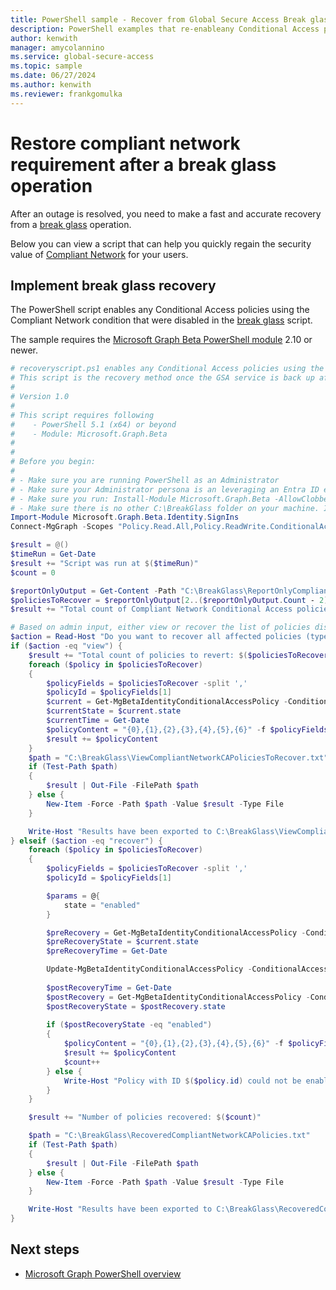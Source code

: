 ```yaml
---
title: PowerShell sample - Recover from Global Secure Access Break glass scenario
description: PowerShell examples that re-enableany Conditional Access policies that were disabled in a break glass scenario. 
author: kenwith
manager: amycolannino
ms.service: global-secure-access
ms.topic: sample
ms.date: 06/27/2024
ms.author: kenwith
ms.reviewer: frankgomulka
---
```


# Restore compliant network requirement after a break glass operation

After an outage is resolved, you need to make a fast and accurate recovery from a [break glass](./powershell-compliant-network-breakglass.md#step-2-switch-listed-policies-into-report-only-mode) operation.

Below you can view a script that can help you quickly regain the security value of [Compliant Network](../how-to-compliant-network.md) for your users.

## Implement break glass recovery

The PowerShell script enables any Conditional Access policies using the Compliant Network condition that were disabled in the [break glass](./powershell-compliant-network-breakglass.md#step-2-switch-listed-policies-into-report-only-mode) script. 

The sample requires the [Microsoft Graph Beta PowerShell module](/powershell/microsoftgraph/installation) 2.10 or newer.

```powershell
# recoveryscript.ps1 enables any Conditional Access policies using the Compliant Network condition that were disabled in a breakglass scenario. 
# This script is the recovery method once the GSA service is back up after running .\breakglass.ps1
#
# Version 1.0
#
# This script requires following 
#    - PowerShell 5.1 (x64) or beyond
#    - Module: Microsoft.Graph.Beta
#
#
# Before you begin:
#    
# - Make sure you are running PowerShell as an Administrator
# - Make sure your Administrator persona is an leveraging an Entra ID emergency access admin account, not subject to Microsoft Entra Internet Access Compliant Network policy, as described in https://learn.microsoft.com/en-us/entra/identity/role-based-access-control/security-emergency-access.
# - Make sure you run: Install-Module Microsoft.Graph.Beta -AllowClobber -Force
# - Make sure there is no other C:\BreakGlass folder on your machine. If you have some files stored, please move those before running the script 
Import-Module Microsoft.Graph.Beta.Identity.SignIns
Connect-MgGraph -Scopes "Policy.Read.All,Policy.ReadWrite.ConditionalAccess"

$result = @()
$timeRun = Get-Date
$result += "Script was run at $($timeRun)"
$count = 0

$reportOnlyOutput = Get-Content -Path "C:\BreakGlass\ReportOnlyCompliantNetworkCAPolicies.txt"
$policiesToRecover = $reportOnlyOutput[2..($reportOnlyOutput.Count - 2)]
$result += "Total count of Compliant Network Conditional Access policies to recover: $($policiesToRecover.Count)"

# Based on admin input, either view or recover the list of policies disabled in the breakglass scenario.
$action = Read-Host "Do you want to recover all affected policies (type 'recover') or just view them (type 'view')?"
if ($action -eq "view") {
    $result += "Total count of policies to revert: $($policiesToRecover.Count)"
    foreach ($policy in $policiesToRecover) 
    {
        $policyFields = $policiesToRecover -split ','
        $policyId = $policyFields[1]
        $current = Get-MgBetaIdentityConditionalAccessPolicy -ConditionalAccessPolicyId $policyId
        $currentState = $current.state
        $currentTime = Get-Date
        $policyContent = "{0},{1},{2},{3},{4},{5},{6}" -f $policyFields[0], $policyId, $policyFields[2], $policyFields[3], "State Before Recovery: $($policyFields[4])", "State During Recovery: $($currentState) at $($currentTime)", "State After Recovery: enabled)"
        $result += $policyContent
    }
    $path = "C:\BreakGlass\ViewCompliantNetworkCAPoliciesToRecover.txt"
    if (Test-Path $path)
    {
        $result | Out-File -FilePath $path
    } else {
        New-Item -Force -Path $path -Value $result -Type File
    }

    Write-Host "Results have been exported to C:\BreakGlass\ViewCompliantNetworkCAPoliciesToRecover.txt"
} elseif ($action -eq "recover") {
    foreach ($policy in $policiesToRecover) 
    {
        $policyFields = $policiesToRecover -split ','
        $policyId = $policyFields[1]

        $params = @{
            state = "enabled"
        }

        $preRecovery = Get-MgBetaIdentityConditionalAccessPolicy -ConditionalAccessPolicyId $policyId
        $preRecoveryState = $current.state
        $preRecoveryTime = Get-Date

        Update-MgBetaIdentityConditionalAccessPolicy -ConditionalAccessPolicyId $policyId -BodyParameter $params
        
        $postRecoveryTime = Get-Date
        $postRecovery = Get-MgBetaIdentityConditionalAccessPolicy -ConditionalAccessPolicyId $policyId
        $postRecoveryState = $postRecovery.state
        
        if ($postRecoveryState -eq "enabled") 
        {
            $policyContent = "{0},{1},{2},{3},{4},{5},{6}" -f $policyFields[0], $policyId, $policyFields[2], $policyFields[3], "State Before BreakGlass: $($policyFields[4])", "State During Breakglass: $($preRecoveryState) at $($preRecoveryTime)", "State After Recovery: $($postRecoveryState) at $($postRecoveryTime)"
            $result += $policyContent
            $count++
        } else {
            Write-Host "Policy with ID $($policy.id) could not be enabled"
        }
    }

    $result += "Number of policies recovered: $($count)"

    $path = "C:\BreakGlass\RecoveredCompliantNetworkCAPolicies.txt"
    if (Test-Path $path)
    {
        $result | Out-File -FilePath $path
    } else {
        New-Item -Force -Path $path -Value $result -Type File
    }

    Write-Host "Results have been exported to C:\BreakGlass\RecoveredCompliantNetworkCAPolicies.txt"
}
```

## Next steps

- [Microsoft Graph PowerShell overview](/powershell/microsoftgraph/overview)
